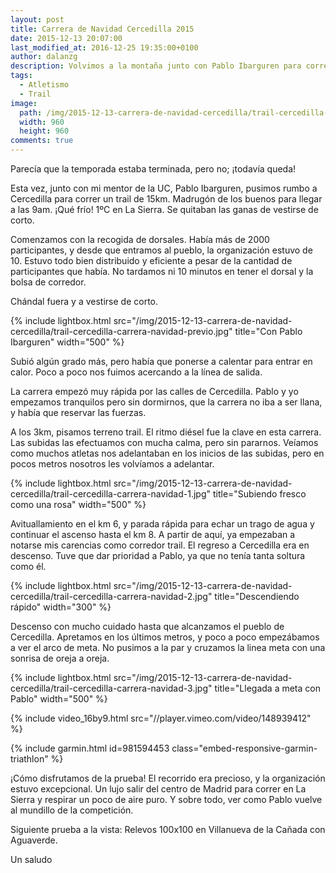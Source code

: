```yaml
---
layout: post
title: Carrera de Navidad Cercedilla 2015
date: 2015-12-13 20:07:00
last_modified_at: 2016-12-25 19:35:00+0100
author: dalanzg
description: Volvimos a la montaña junto con Pablo Ibarguren para correr el Trail en Cercedilla.
tags:
  - Atletismo
  - Trail
image:
  path: /img/2015-12-13-carrera-de-navidad-cercedilla/trail-cercedilla-carrera-navidad-previo.jpg
  width: 960
  height: 960
comments: true
---
```


Parecía que la temporada estaba terminada, pero no; ¡todavía queda!

Esta vez, junto con mi mentor de la UC, Pablo Ibarguren, pusimos rumbo a Cercedilla para correr un trail de 15km. Madrugón de los buenos para llegar a las 9am. ¡Qué frío! 1ºC en La Sierra. Se quitaban las ganas de vestirse de corto.

Comenzamos con la recogida de dorsales. Había más de 2000 participantes, y desde que entramos al pueblo, la organización estuvo de 10. Estuvo todo bien distribuido y eficiente a pesar de la cantidad de participantes que había. No tardamos ni 10 minutos en tener el dorsal y la bolsa de corredor.

Chándal fuera y a vestirse de corto.

{% include lightbox.html src="/img/2015-12-13-carrera-de-navidad-cercedilla/trail-cercedilla-carrera-navidad-previo.jpg" title="Con Pablo Ibarguren" width="500" %}

Subió algún grado más, pero había que ponerse a calentar para entrar en calor. Poco a poco nos fuimos acercando a la línea de salida.

La carrera empezó muy rápida por las calles de Cercedilla. Pablo y yo empezamos tranquilos pero sin dormirnos, que la carrera no iba a ser llana, y había que reservar las fuerzas.

A los 3km, pisamos terreno trail. El ritmo diésel fue la clave en esta carrera. Las subidas las efectuamos con mucha calma, pero sin pararnos. Veíamos como muchos atletas nos adelantaban en los inicios de las subidas, pero en pocos metros nosotros les volvíamos a adelantar.

{% include lightbox.html src="/img/2015-12-13-carrera-de-navidad-cercedilla/trail-cercedilla-carrera-navidad-1.jpg" title="Subiendo fresco como una rosa" width="500" %}

Avituallamiento en el km 6, y parada rápida para echar un trago de agua y continuar el ascenso hasta el km 8. A partir de aquí, ya empezaban a notarse mis carencias como corredor trail. El regreso a Cercedilla era en descenso. Tuve que dar prioridad a Pablo, ya que no tenía tanta soltura como él.

{% include lightbox.html src="/img/2015-12-13-carrera-de-navidad-cercedilla/trail-cercedilla-carrera-navidad-2.jpg" title="Descendiendo rápido" width="300" %}

Descenso con mucho cuidado hasta que alcanzamos el pueblo de Cercedilla. Apretamos en los últimos metros, y poco a poco empezábamos a ver el arco de meta. No pusimos a la par y cruzamos la linea meta con una sonrisa de oreja a oreja.

{% include lightbox.html src="/img/2015-12-13-carrera-de-navidad-cercedilla/trail-cercedilla-carrera-navidad-3.jpg" title="Llegada a meta con Pablo" width="500" %}

{% include video_16by9.html src="//player.vimeo.com/video/148939412" %}

{% include garmin.html id=981594453 class="embed-responsive-garmin-triathlon" %}

¡Cómo disfrutamos de la prueba! El recorrido era precioso, y la organización estuvo excepcional. Un lujo salir del centro de Madrid para correr en La Sierra y respirar un poco de aire puro. Y sobre todo, ver como Pablo vuelve al mundillo de la competición.

Siguiente prueba a la vista: Relevos 100x100 en Villanueva de la Cañada con Aguaverde.

Un saludo
